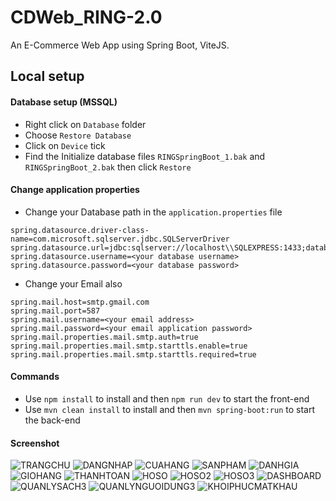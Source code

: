 # CDWeb_RING-2.0
An E-Commerce Web App using Spring Boot, ViteJS.

## Local setup
#### Database setup (MSSQL)
- Right click on `Database` folder
- Choose `Restore Database`
- Click on `Device` tick
- Find the Initialize database files `RINGSpringBoot_1.bak` and `RINGSpringBoot_2.bak` then click `Restore`

#### Change application properties
- Change your Database path in the `application.properties` file
```properties
spring.datasource.driver-class-name=com.microsoft.sqlserver.jdbc.SQLServerDriver
spring.datasource.url=jdbc:sqlserver://localhost\\SQLEXPRESS:1433;databaseName=RINGSpringBoot;encrypt=true;trustServerCertificate=true;
spring.datasource.username=<your database username>
spring.datasource.password=<your database password>
```
- Change your Email also
```properties
spring.mail.host=smtp.gmail.com
spring.mail.port=587
spring.mail.username=<your email address>
spring.mail.password=<your email application password>
spring.mail.properties.mail.smtp.auth=true
spring.mail.properties.mail.smtp.starttls.enable=true
spring.mail.properties.mail.smtp.starttls.required=true
```

#### Commands
- Use `npm install` to install and then `npm run dev` to start the front-end
- Use `mvn clean install` to install and then `mvn spring-boot:run` to start the back-end

#### Screenshot
![TRANGCHU](https://github.com/treocaynho01629/CDWeb_RING-2.0/assets/91520278/09f6c3ef-3f51-4b56-b0f9-0933833c5948)
![DANGNHAP](https://github.com/treocaynho01629/CDWeb_RING-2.0/assets/91520278/0af2586b-4f34-41d8-a798-09c3a0e11635)
![CUAHANG](https://github.com/treocaynho01629/CDWeb_RING-2.0/assets/91520278/d6805d26-9c0f-4ea4-b092-b07b2b30a03d)
![SANPHAM](https://github.com/treocaynho01629/CDWeb_RING-2.0/assets/91520278/3d257436-d77a-45bb-855e-f88d8e219ea0)
![DANHGIA](https://github.com/treocaynho01629/CDWeb_RING-2.0/assets/91520278/d3842ec6-c54d-41e8-8544-61d4979ab17e)
![GIOHANG](https://github.com/treocaynho01629/CDWeb_RING-2.0/assets/91520278/37f04b04-c4cb-45dc-a7d6-c6032b2e548f)
![THANHTOAN](https://github.com/treocaynho01629/CDWeb_RING-2.0/assets/91520278/4764df17-e10a-4637-9685-0e433ab96636)
![HOSO](https://github.com/treocaynho01629/CDWeb_RING-2.0/assets/91520278/097aa531-c5db-445e-9456-76a89e7424f0)
![HOSO2](https://github.com/treocaynho01629/CDWeb_RING-2.0/assets/91520278/c1a47781-3932-438e-857d-9e651c9aad8e)
![HOSO3](https://github.com/treocaynho01629/CDWeb_RING-2.0/assets/91520278/45755c8b-1f67-42ba-a535-971839b97879)
![DASHBOARD](https://github.com/treocaynho01629/CDWeb_RING-2.0/assets/91520278/59e99510-5eb5-49db-8244-929681d80fee)
![QUANLYSACH3](https://github.com/treocaynho01629/CDWeb_RING-2.0/assets/91520278/46efa2d6-b441-4488-a1c7-c21d59736e0b)
![QUANLYNGUOIDUNG3](https://github.com/treocaynho01629/CDWeb_RING-2.0/assets/91520278/1ff758d7-5f19-434c-b90a-b63bf18cc3eb)
![KHOIPHUCMATKHAU](https://github.com/treocaynho01629/CDWeb_RING-2.0/assets/91520278/41077bc8-066d-4e2f-b693-26f87318e224)


